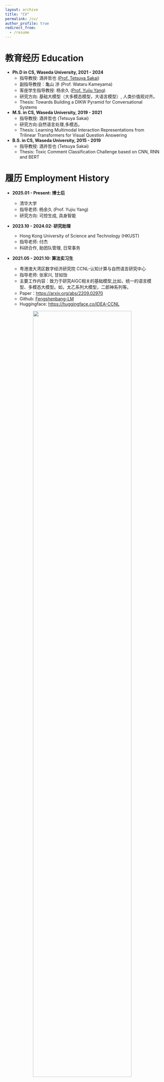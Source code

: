 ```yaml
---
layout: archive
title: "CV"
permalink: /cv/
author_profile: true
redirect_from:
  - /resume
---
```


教育经历 Education
======
* **Ph.D in CS, Waseda University, 2021 - 2024**
  * 指导教授: 酒井哲也 ([Prof. Tetsuya Sakai](http://sakailab.com/tetsuya/))
  * 副指导教授：亀山 渉 (Prof. Wataru Kameyama)
  * 客座学生指导教授: 杨余久 ([Prof. Yujiu Yang](https://www.sigs.tsinghua.edu.cn/yyj_en/main.htm))
  * 研究方向: 基础大模型（大多模态模型，大语言模型）, 人类价值观对齐。
  * Thesis: Towards Building a DIKW Pyramid for Conversational Systems
* **M.S. in CS, Waseda University, 2019 - 2021**
  * 指导教授: 酒井哲也 (Tetsuya Sakai)
  * 研究方向:自然语言处理,多模态。
  * Thesis: Learning Multimodal Interaction Representations from Trilinear Transformers for Visual Question Answering
* **B.S. in CS, Waseda University, 2015 - 2019**
  * 指导教授: 酒井哲也 (Tetsuya Sakai)
  * Thesis: Toxic Comment Classification Challenge based on CNN, RNN and BERT

履历 Employment History
======
* **2025.01 - Present: 博士后**
  * 清华大学
  * 指导老师: 杨余久 (Prof. Yujiu Yang)
  * 研究方向: 可控生成, 具身智能

* **2023.10 - 2024.02: 研究助理**
  * Hong Kong University of Science and Technology (HKUST)
  * 指导老师: 付杰
  * 科研合作, 助团队管理, 日常事务

* **2021.05 - 2021.10: 算法实习生**
  * 粤港澳大湾区数字经济研究院 CCNL-认知计算与自然语言研究中心
  * 指导老师: 张家兴, 甘如饴
  * 主要工作内容：致力于研究AIGC相关的基础模型,比如，统一的语言模型、多模态大模型。如，太乙系列大模型，二郎神系列等。
  * Paper：https://arxiv.org/abs/2209.02970
  * Github: [Fengshenbang-LM](https://github.com/IDEA-CCNL/Fengshenbang-LM)
  * Huggingface: https://huggingface.co/IDEA-CCNL

<p align=center>
  <img src="/images/cv/fsb-project.png" width="80%">
</p>

* **2021.05 - 2021.10: 策略算法实习生**
  * 深圳市腾讯计算机系统有限公司 CDG-广告产品技术部
  * 指导老师: 杨建博
  * 主要工作内容：多模态广告推荐相关的研究 (多模态图神经网络, 已中ACM MM 2022)

<p align="center">
  <img src="/images/cv/c1.png" width="40%">
  <img src="/images/cv/c2.png" width="40%">
</p>

专业服务 Professional Services
======

**高级成员**
  * AC区域主席：ACL ARR 2025 October
  * Senior PC Member：WSDM 2026

**审稿员**
  * 会议: SIGIR, ACL, EMNLP, ACM MM, CVPR, CoLM, WSDM
  * 期刊: TCSVT

**组织者**

* [REV-RAG Workshop](http://sakailab.com/brev-rag/)

主要2目标是推动对 RAG 系统的评估，使其超越传统的评估标准（如相关性、正确性或有根据性）。它旨在鼓励和探讨其他维度的评估标准，例如：群体公平性 (group fairness),谦逊度 (modesty)（即 RAG 系统对其回答所附加的置信度分数是否与回答的准确性一致）,以及其他在传统评估中可能被忽视的方面。

* [NTCIR 2022 WWW-4 Task](https://research.nii.ac.jp/ntcir/ntcir-16/organizers.html)

这个任务主要是即时网络搜索（即针对给定的搜索主题进行网页的排名检索），其中包括中文和英文子任务。任务的目标是量化网络搜索技术的进步（以搜索引擎结果页面“首屏”的质量为标准），并解决可重复性（即某个研究小组X报告的结果能否在相同数据上被研究小组Y复现）和可再现性（即某个研究小组X报告的结果能否在不同数据上被研究小组Y再现）的问题。

* [NTCIR 2025 FairWeb-2 Task](https://research.nii.ac.jp/ntcir/ntcir-18/organizers.html)

该任务包含两个子任务：Web搜索(WS)子任务和对话式搜索(CS)子任务。主要研究问题：对于那些不如其他实体知名但同样相关的实体，能否在搜索结果中给予应有的曝光度？即，任务不仅关注相关性，还关注从多个角度确保搜索结果的公平曝光。与上一届（NTCIR-17 Fair Web-1）的主要区别：WS子任务新增了可复现性（reproducibility）要求。CS子任务是新引入的，用于处理文本对话场景下的搜索。目标：推动公平信息检索和推荐，鼓励参与者从不同视角考虑搜索公平性。

**教程讲师 (Tutorial Speaker)**

* NCAA 2023: [Large Models bridge the Digital-Real World Gap: from Understanding to Generation](https://dl2link.com/ncaa2023/program/tutorialSpeakers/#page-anchor)

**特邀作者**

* 2023.04 - 2024.02: [Readpaper](https://readpaper.com/new)
* 论文阅读，学术趋势等

<p align=center>
  <img src="/images/cv/readpaper.png" width="80%">
</p>

Publications
======
Details in [Publications Page](https://wangjunjie-ai.github.io/publications/)

  <ul>{% for post in site.publications reversed %}
    {% include archive-single-cv.html %}
  {% endfor %}</ul>
  
Talks
======
  <ul>{% for post in site.talks reversed %}
    {% include archive-single-talk-cv.html  %}
  {% endfor %}</ul>
  
<!-- Teaching
======
  <ul>{% for post in site.teaching reversed %}
    {% include archive-single-cv.html %}
  {% endfor %}</ul> -->
  
MOOC 证书
======

主要是大一和大二期间获得的MOOC证书，约40张

<p align="center">
  <img src="/images/cv/c3.png" width="80%"><br>
  <img src="/images/cv/c4.png" width="80%"><br>
  <img src="/images/cv/c5.png" width="80%"><br>
  <img src="/images/cv/c6.png" width="80%"><br>
  <img src="/images/cv/c6.png" width="80%">
</p>

Language
======
* 中文 / 英语 / 粤语 / 日语
